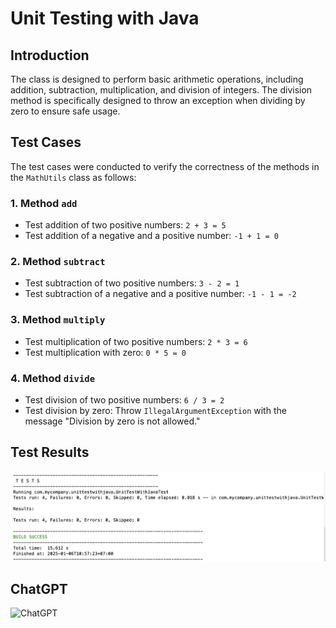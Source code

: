 # Unit Testing with Java

## Introduction
The class is designed to perform basic arithmetic operations, including addition, subtraction, multiplication, and division of integers. The division method is specifically designed to throw an exception when dividing by zero to ensure safe usage.

## Test Cases
The test cases were conducted to verify the correctness of the methods in the `MathUtils` class as follows:

### 1. Method `add`
- Test addition of two positive numbers: `2 + 3 = 5`
- Test addition of a negative and a positive number: `-1 + 1 = 0`

### 2. Method `subtract`
- Test subtraction of two positive numbers: `3 - 2 = 1`
- Test subtraction of a negative and a positive number: `-1 - 1 = -2`

### 3. Method `multiply`
- Test multiplication of two positive numbers: `2 * 3 = 6`
- Test multiplication with zero: `0 * 5 = 0`

### 4. Method `divide`
- Test division of two positive numbers: `6 / 3 = 2`
- Test division by zero: Throw `IllegalArgumentException` with the message "Division by zero is not allowed."

## Test Results
![Test Results](./images/success.png)

## ChatGPT
![ChatGPT](https://chatgpt.com/share/677b587a-9c14-800d-857c-2b9d77ec443e)